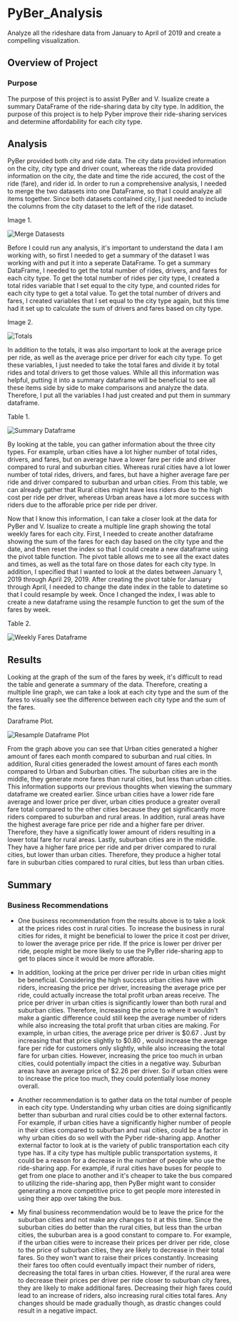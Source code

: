 # PyBer_Analysis
Analyze all the rideshare data from January to April of 2019 and create a compelling visualization.

## Overview of Project

### Purpose
The purpose of this project is to assist PyBer and V. Isualize create a summary DataFrame of the ride-sharing data by city type. In addition, the purpose of this project is to help Pyber improve their ride-sharing services and determine affordability for each city type.


## Analysis 
PyBer provided both city and ride data. The city data provided information on the city, city type and driver count, whereas the ride data provided information on the city, the date and time the ride accured, the cost of the ride (fare), and rider id. In order to run a comprehensive analysis, I needed to merge the two datasets into one DataFrame, so that I could analyze all items together. Since both datasets contained city, I just needed to include the columns from the city dataset to the left of the ride dataset. 

Image 1. 

![Merge Datasests](https://github.com/mrma2318/PyBer_Analysis/blob/6cc4ea7c39177fc49c0fb3b8666f1f87285eddb8/Resources/Image%201.png)

Before I could run any analysis, it's important to understand the data I am working with, so first I needed to get a summary of the dataset I was working with and put it into a seperate DataFrame. To get a summary DataFrame, I needed to get the total number of rides, drivers, and fares for each city type. To get the total number of rides per city type, I created a total rides variable that I set equal to the city type, and counted rides for each city type to get a total value. To get the total number of drivers and fares, I created variables that I set equal to the city type again, but this time had it set up to calculate the sum of drivers and fares based on city type. 

Image 2.

![Totals](https://github.com/mrma2318/PyBer_Analysis/blob/6cc4ea7c39177fc49c0fb3b8666f1f87285eddb8/Resources/Image%202.png)

In addition to the totals, it was also important to look at the average price per ride, as well as the average price per driver for each city type. To get these variables, I just needed to take the total fares and divide it by total rides and total drivers to get those values. While all this information was helpful, putting it into a summary dataframe will be beneficial to see all these items side by side to make comparisons and analyze the data. Therefore, I put all the variables I had just created and put them in summary dataframe. 

Table 1.

![Summary Dataframe](https://github.com/mrma2318/PyBer_Analysis/blob/6cc4ea7c39177fc49c0fb3b8666f1f87285eddb8/Resources/Image%203.png)

By looking at the table, you can gather information about the three city types. For example, urban cities have a lot higher number of total rides, drivers, and fares, but on average have a lower fare per ride and driver compared to rural and suburban cities. Whereas rural cities have a lot lower number of total rides, drivers, and fares, but have a higher average fare per ride and driver compared to suburban and urban cities. From this table, we can already gather that Rural cities might have less riders due to the high cost per ride per driver, whereas Urban areas have a lot more success with riders due to the afforable price per ride per driver. 

Now that I know this information, I can take a closer look at the data for PyBer and V. Isualize to create a multiple line graph showing the total weekly fares for each city. First, I needed to create another dataframe showing the sum of the fares for each day based on the city type and the date, and then reset the index so that I could create a new dataframe using the pivot table function. The pivot table allows me to see all the exact dates and times, as well as the total fare on those dates for each city type. In addition, I specified that I wanted to look at the dates between January 1, 2019 through April 29, 2019. After creating the pivot table for January through April, I needed to change the date index in the table to datetime so that I could resample by week. Once I changed the index, I was able to create a new dataframe using the resample function to get the sum of the fares by week. 

Table 2. 

![Weekly Fares Dataframe](https://github.com/mrma2318/PyBer_Analysis/blob/6cc4ea7c39177fc49c0fb3b8666f1f87285eddb8/Resources/Image%204.png)

## Results

Looking at the graph of the sum of the fares by week, it's difficult to read the table and generate a summary of the data. Therefore, creating a multiple line graph, we can take a look at each city type and the sum of the fares to visually see the difference between each city type and the sum of the fares. 

Daraframe Plot. 

![Resample Dataframe Plot](https://github.com/mrma2318/PyBer_Analysis/blob/6cc4ea7c39177fc49c0fb3b8666f1f87285eddb8/analysis/Pyber_fare_summary.png)

From the graph above you can see that Urban cities generated a higher amount of fares each month compared to suburban and rual cities. In addition, Rural cities generaded the lowest amount of fares each month compared to Urban and Suburban cities. The suburban cities are in the middle, they generate more fares than rural cities, but less than urban cities. This information supports our previous thoughts when viewing the summary dataframe we created earlier. Since urban cities have a lower ride fare average and lower price per diver, urban cities produce a greater overall fare total compared to the other cities because they get  significantly more riders compared to suburban and rural areas. In addition, rural areas have the highest average fare price per ride and a higher fare per driver. Therefore, they have a significatly lower amount of riders resulting in a lower total fare for rural areas. Lastly, suburban cities are in the middle. They have a higher fare price per ride and per driver compared to rural cities, but lower than urban cities. Therefore, they produce a higher total fare in suburban cities compared to rural cities, but less than urban cities. 

## Summary

### Business Recommendations

- One business recommendation from the results above is to take a look at the prices rides cost in rural cities. To increase the business in rural cities for rides, it might be beneficial to lower the price it cost per driver, to lower the average price per ride. If the price is lower per driver per ride, people might be more likely to use the PyBer ride-sharing app to get to places since it would be more afforable. 

- In addition, looking at the price per driver per ride in urban cities might be beneficial. Considering the high success urban cities have with riders, increasing the price per driver, increasing the average price per ride, could actually increase the total profit urban areas receive. The price per driver in urban cities is significantly lower than both rural and suburban cities. Therefore, increasing the price to where it wouldn't make a giantic difference could still keep the average number of riders while also increasing the total profit that urban cities are making. For example, in urban cities, the average price per driver is $0.67  . Just by increasing that that price slightly to $0.80  , would increase the average fare per ride for customers only slightly, while also increasing the total fare for urban cities. However, increasing the price too much in urban cities, could potentially impact the cities in a negative way. Suburban areas have an average price of $2.26 per driver. So if urban cities were to increase the price too much, they could potentially lose money overall. 

- Another recommendation is to gather data on the total number of people in each city type. Understanding why urban cities are doing significantly better than suburban and rural cities could be to other external factors. For example, if urban cities have a significantly higher number of people in their cities compared to suburban and rual cities, could be a factor in why urban cities do so well with the Pyber ride-sharing app. Another external factor to look at is the variety of public transportation each city type has. If a city type has multiple public transportation systems, it could be a reason for a decrease in the number of people who use the ride-sharing app. For example, if rural cities have buses for people to get from one place to another and it's cheaper to take the bus compared to utilizing the ride-sharing app, then PyBer might want to consider generating a more competitive price to get people more interested in using their app over taking the bus. 

- My final business recommendation would be to leave the price for the suburban cities and not make any changes to it at this time. Since the suburban cities do better than the rural cities, but less than the urban cities, the suburban area is a good constant to compare to. For example, if the urban cities were to increase their prices per driver per ride, close to the price of suburban cities, they are likely to decrease in their total fares. So they won't want to raise their prices constantly. Increasing their fares too often could eventually impact their number of riders, decreasing the total fares in urban cities. However, if the rural area were to decrease their prices per driver per ride closer to suburban city fares, they are likely to make additional fares. Decreasing their high fares could lead to an increase of riders, also increasing rural cities total fares. Any changes should be made gradually though, as drastic changes could result in a negative impact.